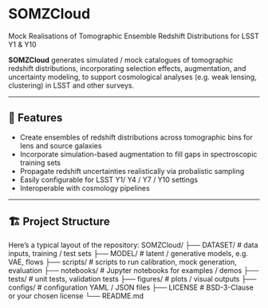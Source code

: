 # SOMZCloud

Mock Realisations of Tomographic Ensemble Redshift Distributions for LSST Y1 & Y10

**SOMZCloud** generates simulated / mock catalogues of tomographic redshift distributions, incorporating selection effects, augmentation, and uncertainty modeling, to support cosmological analyses (e.g. weak lensing, clustering) in LSST and other surveys.

---

## 🚀 Features

- Create ensembles of redshift distributions across tomographic bins for lens and source galaxies
- Incorporate simulation-based augmentation to fill gaps in spectroscopic training sets  
- Propagate redshift uncertainties realistically via probalistic sampling 
- Easily configurable for LSST Y1/ Y4 / Y7 / Y10 settings
- Interoperable with cosmology pipelines

---

## 🏗️ Project Structure

Here’s a typical layout of the repository:
SOMZCloud/
├── DATASET/               # data inputs, training / test sets
├── MODEL/                 # latent / generative models, e.g. VAE, flows
├── scripts/               # scripts to run calibration, mock generation, evaluation
├── notebooks/             # Jupyter notebooks for examples / demos
├── tests/                 # unit tests, validation tests
├── figures/               # plots / visual outputs
├── configs/               # configuration YAML / JSON files
├── LICENSE                # BSD-3-Clause or your chosen license
└── README.md
